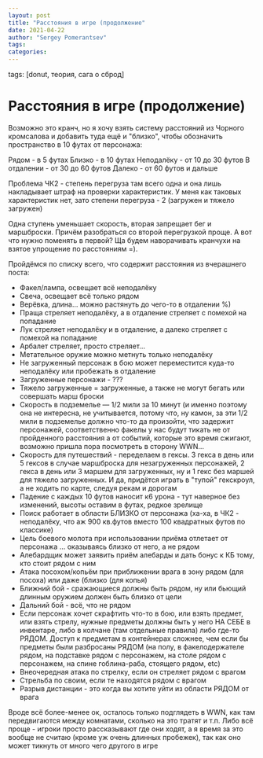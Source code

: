 ```yaml
---
layout: post
title: "Расстояния в игре (продолжение"
date: 2021-04-22
author: "Sergey Pomerantsev"
tags:
categories:
---
```

tags: [donut, теория, сага о сброд]

# Расстояния в игре (продолжение)

Возможно это кранч, но я хочу взять систему расстояний из Чорного кромсалова и добавить туда ещё и "близко", чтобы обозначить пространство в 10 футах от персонажа:

Рядом - в 5 футах
Близко - в 10 футах
Неподалёку - от 10 до 30 футов
В отдалении - от 30 до 60 футов
Далеко - от 60 футов и дальше

Проблема ЧК2 - степень перегруза там всего одна и она лишь накладывает штраф на проверки характеристик. У меня как таковых характеристик нет, зато степени перегруза - 2 (загружен и тяжело загружен)

Одна ступень уменьшает скорость, вторая запрещает бег и маршброски. Причём разобраться со второй перегрузкой проще. А вот что нужно поменять в первой? Ща будем наворачивать кранчухи на взятое упрощение по расстояниям =).

Пройдёмся по списку всего, что содержит расстояния из вчерашнего поста:

- Факел/лампа, освещает всё неподалёку
- Свеча, освещает всё только рядом
- Верёвка, длина... можно растянуть до чего-то в отдалении %)
- Праща стреляет неподалёку, а в отдаление стреляет с помехой на попадание
- Лук стреляет неподалёку и в отдаление, а далеко стреляет с помехой на попадание
- Арбалет стреляет, просто стреляет...
- Метательное оружие можно метнуть только неподалёку
- Не загруженный персонаж в бою может переместится куда-то неподалёку или пробежать в отдаление
- Загруженные персонажи - ???
- Тяжело загруженные = загруженные, а также не могут бегать или совершать марш броски
- Скорость в подземелье — 1/2 мили за 10 минут (и именно поэтому она не интересна, не учитывается, потому что, ну камон, за эти 1/2 мили в подземелье должно что-то да произойти, что задержит персонажей, соответственно факелы у нас будут тикать не от пройденного расстояния а от событий, которые это время сжигают, возможно пришла пора посмотреть в сторону WWN...
- Скорость для путешествий - переделаем в гексы. 3 гекса в день или 5 гексов в случае маршброска для незагруженных персонажей, 2 гекса в день или 3 маршем для загруженных, ну и 1 гекс без маршей для тяжело загруженных. И да, придётся играть в "тупой" гекскроул, а не ходить по карте, следуя рекам и дорогам
- Падение с каждых 10 футов наносит к6 урона - тут наверное без изменений, высоты оставим в футах, редкое зрелище
- Поиск работает в области БЛИЗКО от персонажа (ха-ха, в ЧК2 - неподалёку, что аж 900 кв.футов вместо 100 квадратных футов по классике)
- Цель боевого молота при использовании приёма отлетает от персонажа ... оказываясь близко от него, а не рядом
- Алебардщик может заявить приём алебарды и дать бонус к КБ тому, кто стоит рядом с ним
- Атака посохом/копьём при приближении врага в зону рядом (для посоха) или даже (близко (для копья)
- Ближний бой - сражающиеся должны быть рядом, ну или бьющий длинным оружием должен быть близко от цели
- Дальний бой - всё, что не рядом
- Если персонаж хочет скрафтить что-то в бою, или взять предмет, или взять стрелу, нужные предметы должны быть у него НА СЕБЕ в инвентаре, либо в колчане (там отдельные правила) либо где-то РЯДОМ. Доступ к предметам в контейнерах сложнее, чем если бы предметы были разбросаны РЯДОМ (на полу, в факелодержателе рядом, на подставке рядом с персонажем, на столе рядом с персонажем, на спине гоблина-раба, стоящего рядом, etc)
- Внеочередная атака по стрелку, если он стреляет рядом с врагом
- Стрельба по своим, если те находятся рядом с врагом
- Разрыв дистанции - это когда вы хотите уйти из области РЯДОМ от врага

Вроде всё более-менее ок, осталось только подглядеть в WWN, как там передвигаются между комнатами, сколько на это тратят и т.п. Либо всё проще - игроки просто рассказывают где они ходят, а я время за это вообще не считаю (кроме уж очень длинных пробежек), так как оно может тикнуть от много чего другого в игре

